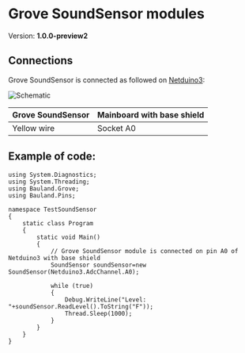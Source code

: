 # Grove SoundSensor modules
Version: __1.0.0-preview2__

## Connections ##
Grove SoundSensor is connected as followed on [Netduino3](http://developer.wildernesslabs.co/Netduino/About/):

![Schematic](SoundSensor-Netduino3-with-base-shield.jpg)

Grove SoundSensor | Mainboard with base shield
---------------- | ----------
 Yellow wire | Socket A0

## Example of code:
```CSharp
using System.Diagnostics;
using System.Threading;
using Bauland.Grove;
using Bauland.Pins;

namespace TestSoundSensor
{
    static class Program
    {
        static void Main()
        {
            // Grove SoundSensor module is connected on pin A0 of Netduino3 with base shield
            SoundSensor soundSensor=new SoundSensor(Netduino3.AdcChannel.A0);

            while (true)
            {
                Debug.WriteLine("Level: "+soundSensor.ReadLevel().ToString("F"));
                Thread.Sleep(1000);
            }
        }
    }
}
```
